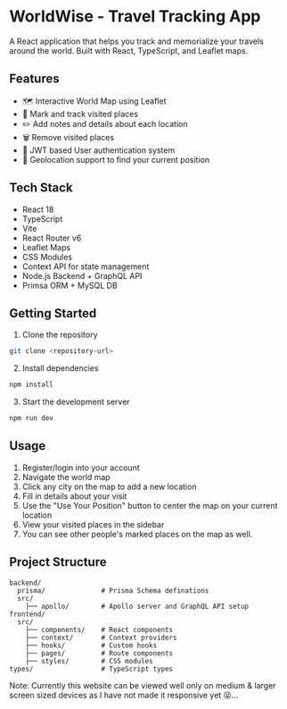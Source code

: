 # WorldWise - Travel Tracking App

A React application that helps you track and memorialize your travels around the world. Built with React, TypeScript, and Leaflet maps.

## Features

- 🗺️ Interactive World Map using Leaflet
- 📍 Mark and track visited places
- ✏️ Add notes and details about each location
- 🗑️ Remove visited places
- 🔐 JWT based User authentication system
- 📍 Geolocation support to find your current position

## Tech Stack

- React 18
- TypeScript
- Vite
- React Router v6
- Leaflet Maps
- CSS Modules
- Context API for state management
- Node.js Backend + GraphQL API
- Primsa ORM + MySQL DB

## Getting Started

1. Clone the repository
```bash
git clone <repository-url>
```

2. Install dependencies
```bash
npm install
```

3. Start the development server
```bash
npm run dev
```

## Usage

1. Register/login into your account
2. Navigate the world map
3. Click any city on the map to add a new location
4. Fill in details about your visit
5. Use the "Use Your Position" button to center the map on your current location
6. View your visited places in the sidebar
7. You can see other people's marked places on the map as well.

## Project Structure

```
backend/
  prisma/              # Prisma Schema definations
  src/
    ├── apollo/        # Apollo server and GraphQL API setup
frontend/
  src/
    ├── components/    # React components
    ├── context/       # Context providers
    ├── hooks/         # Custom hooks
    ├── pages/         # Route components
    ├── styles/        # CSS modules
types/                 # TypeScript types

```


Note:
Currently this website can be viewed well only on medium & larger screen sized devices as I have not made it responsive yet 😝...
